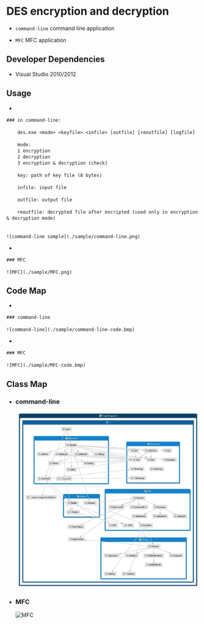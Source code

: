 # DES encryption and decryption

*   `command-line` command line application

*   `MFC` MFC application

## Developer Dependencies

*   Visual Studio 2010/2012

## Usage

*   

    ### in command-line:

        des.exe <mode> <keyfile> <infile> [outfile] [reoutfile] [logfile]
        
        mode:
        1 encryption
        2 decryption
        3 encryption & decryption (check)
        
        key: path of key file (8 bytes)
        
        infile: input file
        
        outfile: output file
        
        reoutfile: decrypted file after encripted (used only in encryption & decryption mode)
    
    
    ![command-line sample](./sample/command-line.png)

*   

    ### MFC
    
    ![MFC](./sample/MFC.png)
    
## Code Map

*   

    ### command-line
    
    ![command-line](./sample/command-line-code.bmp)

*   

    ### MFC
    
    ![MFC](./sample/MFC-code.bmp)
    
## Class Map

*   
    ### command-line
    
    ![command-line](./sample/command-line-class.bmp)
    
*   
    ### MFC
    
    ![MFC](./sample/MFC-class.bmp)

